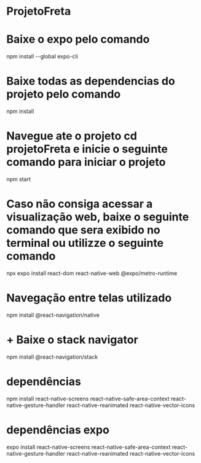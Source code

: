 # ProjetoFreta
# Baixe o expo pelo comando
npm install --global expo-cli
# Baixe todas as dependencias do projeto pelo comando
npm install
# Navegue ate o projeto cd projetoFreta e inicie o seguinte comando para iniciar o projeto
npm start
# Caso não consiga acessar a visualização web, baixe o seguinte comando que sera exibido no terminal ou utilizze o seguinte comando
npx expo install react-dom react-native-web @expo/metro-runtime
# Navegação entre telas utilizado
npm install @react-navigation/native

# + Baixe o stack navigator

npm install @react-navigation/stack
# dependências 
npm install react-native-screens react-native-safe-area-context react-native-gesture-handler react-native-reanimated react-native-vector-icons

# dependências expo
expo install react-native-screens react-native-safe-area-context react-native-gesture-handler react-native-reanimated react-native-vector-icons


